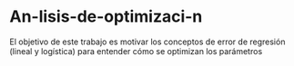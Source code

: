 # An-lisis-de-optimizaci-n
El objetivo de este trabajo es motivar los conceptos de error de regresión (lineal y logística) para entender cómo se optimizan los parámetros
